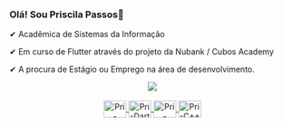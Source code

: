 ### Olá! Sou Priscila Passos👋


✔ Acadêmica de Sistemas da Informação

✔ Em curso de Flutter através do projeto da Nubank / Cubos Academy

✔ A procura de Estágio ou Emprego na área de desenvolvimento.











<div align="center">
  <a href="https://github.com/Priscylla-Passos">
    <img src="https://github-readme-stats.vercel.app/api?username=Priscylla-Passos&show_icons=true&theme=radical&include_all_commits=true&count_private=true"/>
  


  
  <div style="display: inline_block"><br>
  <img align="center" alt="Pri-Flutter" height="30" width="40" src="https://cdn.jsdelivr.net/gh/devicons/devicon/icons/flutter/flutter-original.svg">
  <img align="center" alt="Pri-Dart" height="30" width="40" src="https://cdn.jsdelivr.net/gh/devicons/devicon/icons/dart/dart-original.svg"> 
  <img align="center" alt="Pri-Java" height="30" width="40" src="https://cdn.jsdelivr.net/gh/devicons/devicon/icons/java/java-original.svg">
  <img align="center" alt="Pri-C++" height="30" width="40" src="https://cdn.jsdelivr.net/gh/devicons/devicon/icons/cplusplus/cplusplus-original.svg">
  
    
 
